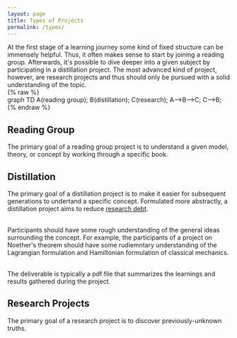 ```yaml
---
layout: page
title: Types of Projects
permalink: /types/
---
```




<div class="container" >
  <div class="row">
    <div class="col-6">
At the first stage of a learning journey some kind of fixed structure can be immensely helpful. Thus, it often makes sense to start by joining a reading group. Afterwards, it's possible to dive deeper into a given subject by participating in a distillation project. The most advanced kind of project, however, are research projects and thus should only be pursued with a solid understanding of the topic. 
    </div>
    <div class="col-6" style="maring: 0 auto;">
{% raw %}<div class="mermaid">
graph TD
A(reading group);
B(distillation);
C(research);
A-->B-->C;
C-->B;
</div>{% endraw %}
    </div>
  </div>
</div>


## Reading Group

The primary goal of a reading group project is to understand a given model, theory, or concept by working through a specific book. 

## Distillation

The primary goal of a distillation project is to make it easier for subsequent generations to undertand a specific concept. 
Formulated more abstractly, a distillation project aims to reduce [research debt](https://distill.pub/2017/research-debt/). <br><br>

Participants should have some rough understanding of the general ideas surrounding the concept. For example, the participants of 
a project on Noether's theorem should have some rudiemntary understanding of the Lagrangian formulation and Hamiltonian formulation of classical mechanics. <br><br>

The deliverable is typically a pdf file that summarizes the learnings and results gathered during the project. 

## Research Projects

The  primary goal of a research project is to discover previously-unknown truths.
